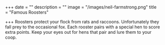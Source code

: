 +++
date = ""
description = ""
image = "/images/neil-farmstrong.png"
title = "Famous Roosters"

+++
Roosters protect your flock from rats and raccoons. Unfortunately they fall prey to the occasional fox. Each rooster pairs with a special hen to score extra points. Keep your eyes out for hens that pair and lure them to your coop.